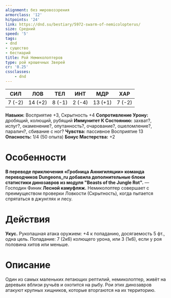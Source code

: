 ```yaml
---
alignment: без мировоззрения
armorclass: '12'
hitpoints: '24'
link: https://dnd.su/bestiary/5972-swarm-of-nemicolopterus/
size: Средний
speed: '5'
tags:
- dnd
- существо
- бестиарий
title: Рой Немиколоптеров
type: рой крошечных Зверей
cr: '0.25'
cssclasses:
    - dnd
---
```



| СИЛ | ЛОВ | ТЕЛ | ИНТ | МДР | ХАР |
|---|---|---|---|---|---|
| 7 (-2) | 14 (+2) | 8 (-1) | 2 (-4) | 13 (+1) | 7 (-2) |
**Навыки:** Восприятие +3, Скрытность +4
**Сопротивление Урону:** дробящий, колющий, рубящий
**Иммунитет К Состоянию:** захват?, испуг?, окаменение?, опутанность?, очарование?, ошеломление?, паралич?, сбивание с ног?
**Чувства:** пассивное Восприятие 13
**Опасность:** 1/4 (50 опыта)
**Бонус Мастерства:** +2


# Особенности
**В переводе приключения «Гробница Аннигиляции» команда переводчиков Dungeons_ru добавила дополнительные блоки статистики динозавров из модуля "Beasts of the Jungle Rot".** 
— Господин Финик
**Лесной камуфляж.** Немиколоптер совершает с преимуществом проверки Ловкости (Скрытность), когда пытается спрятаться в джунглях и лесу.


# Действия
**Укус.** Рукопашная атака оружием: +4 к попаданию, досягаемость 5 фт., одна цель. Попадание: 7 (2к6) колющего урона, или 3 (1к6), если у роя половина хитов или меньше.


# Описание
Один из самых маленьких летающих рептилий, немиколоптер, живёт на деревьях вблизи ручьёв и охотится на рыбу. Рои этих динозавров атакуют крупных хищников, которые вторгаются на их территорию.